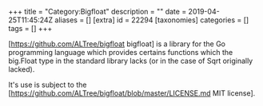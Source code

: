 +++
title = "Category:Bigfloat"
description = ""
date = 2019-04-25T11:45:24Z
aliases = []
[extra]
id = 22294
[taxonomies]
categories = []
tags = []
+++

[https://github.com/ALTree/bigfloat bigfloat] is a library for the Go programming language which provides certains functions which the big.Float type in the standard library lacks (or in the case of Sqrt originally lacked).

It's use is subject to the [https://github.com/ALTree/bigfloat/blob/master/LICENSE.md MIT license].
